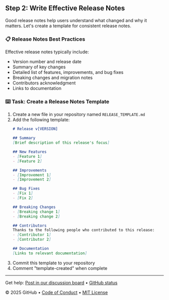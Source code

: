 

## Step 2: Write Effective Release Notes

Good release notes help users understand what changed and why it matters. Let's create a template for consistent release notes.

### 📋 Release Notes Best Practices

Effective release notes typically include:

- Version number and release date
- Summary of key changes
- Detailed list of features, improvements, and bug fixes
- Breaking changes and migration notes
- Contributors acknowledgment
- Links to documentation

### :keyboard: Task: Create a Release Notes Template

1. Create a new file in your repository named `RELEASE_TEMPLATE.md`
2. Add the following template:
   ```markdown
   # Release v[VERSION]

   ## Summary
   [Brief description of this release's focus]

   ## New Features
   - [Feature 1]
   - [Feature 2]

   ## Improvements
   - [Improvement 1]
   - [Improvement 2]

   ## Bug Fixes
   - [Fix 1]
   - [Fix 2]

   ## Breaking Changes
   - [Breaking change 1]
   - [Breaking change 2]

   ## Contributors
   Thanks to the following people who contributed to this release:
   - [Contributor 1]
   - [Contributor 2]

   ## Documentation
   [Links to relevant documentation]
   ```
3. Commit this template to your repository
4. Comment "template-created" when complete

<footer>

<!--
  <<< Author notes: Footer >>>
  Add a link to get support, GitHub status page, code of conduct, license link.
-->

---

Get help: [Post in our discussion board](https://github.com/orgs/skills/discussions/categories/review-pull-requests) &bull; [GitHub status](https://www.githubstatus.com/)

&copy; 2025 GitHub &bull; [Code of Conduct](https://www.contributor-covenant.org/version/2/1/code_of_conduct/code_of_conduct.md) &bull; [MIT License](https://gh.io/mit)

</footer>
